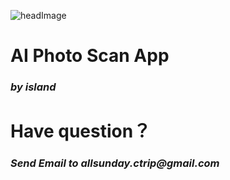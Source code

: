 <!--
**decemberLi/decemberLi** is a ✨ _special_ ✨ repository because its `README.md` (this file) appears on your GitHub profile.

Here are some ideas to get you started:

- 🔭 I’m currently working on ...
- 🌱 I’m currently learning ...
- 👯 I’m looking to collaborate on ...
- 🤔 I’m looking for help with ...
- 💬 Ask me about ...
- 📫 How to reach me: ...!

- 😄 Pronouns: ...
- ⚡ Fun fact: ...
-->
![headImage](https://user-images.githubusercontent.com/13531628/191885901-383dfac6-dbda-4f23-9c16-eb10acae83e0.png)

# AI Photo Scan App
### _by island_


# Have question？
### _Send Email to allsunday.ctrip@gmail.com_
